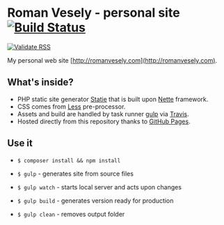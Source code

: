# Roman Vesely - personal site [![Build Status](https://img.shields.io/travis/crazko/romanvesely.com.svg)](https://travis-ci.org/crazko/romanvesely.com)

[![Validate RSS](https://img.shields.io/badge/validate-rss-orange.svg)](https://validator.w3.org/feed/check.cgi?url=http%3A//romanvesely.com/rss.xml)

My personal web site [http://romanvesely.com](http://romanvesely.com).

## What's inside?
- PHP static site generator [Statie](https://github.com/Symplify/Statie) that is built upon [Nette](https://nette.org/) framework.
- CSS comes from [Less](http://lesscss.org/) pre-processor.
- Assets and build are handled by task runner [gulp](http://gulpjs.com/) via [Travis](https://travis-ci.org).
- Hosted directly from this repository thanks to [GitHub Pages](https://pages.github.com).

## Use it

- `$ composer install && npm install`

- `$ gulp` - generates site from source files
- `$ gulp watch` - starts local server and acts upon changes
- `$ gulp build` - generates version ready for production
- `$ gulp clean` - removes output folder
